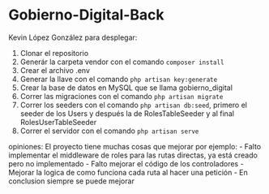 # Gobierno-Digital-Back
Kevin López González
para desplegar:
1. Clonar el repositorio
2. Generár la carpeta vendor con el comando `composer install`
3. Crear el archivo .env 
4. Generar la llave con el comando `php artisan key:generate`
5. Crear la base de datos en MySQL que se llama gobierno_digital
6. Correr las migraciones con el comando `php artisan migrate`
7. Correr los seeders con el comando `php artisan db:seed`, primero el seeder de los Users y después la de RolesTableSeeder y al final RolesUserTableSeeder
8. Correr el servidor con el comando `php artisan serve`

opiniones:
    El proyecto tiene muchas cosas que mejorar por ejemplo:
        - Falto implementar el middleware de roles para las rutas directas, ya está creado pero no implementado
        - Falto mejorar el código de los controladores
        - Mejorar la logica de como funciona cada ruta al hacer una petición
        - En conclusion siempre se puede mejorar